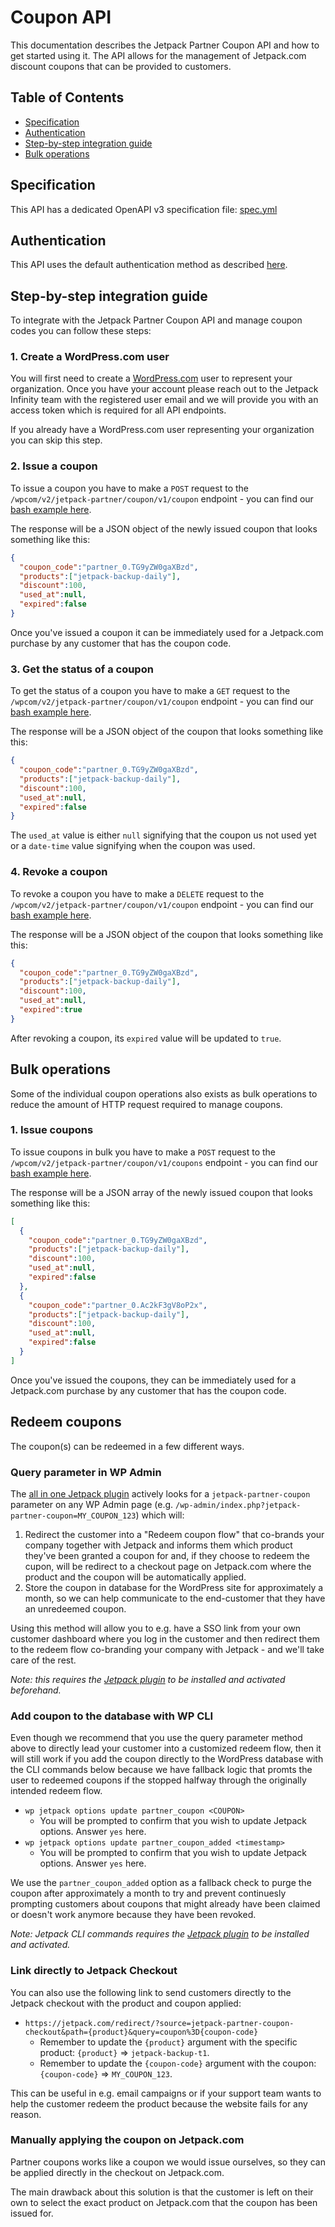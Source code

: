 # Coupon API

This documentation describes the Jetpack Partner Coupon API and how to get started using it. The API allows for the management of Jetpack.com discount coupons that can be provided to customers.

## Table of Contents

- [Specification](#specification)
- [Authentication](#authentication)
- [Step-by-step integration guide](#step-by-step-integration-guide)
- [Bulk operations](#bulk-operations)

## Specification

This API has a dedicated OpenAPI v3 specification file: [spec.yml](./spec.yml)

## Authentication

This API uses the default authentication method as described [here](../README.md#authentication).

## Step-by-step integration guide

To integrate with the Jetpack Partner Coupon API and manage coupon codes you can follow these steps:

### 1. Create a WordPress.com user

You will first need to create a [WordPress.com](https://wordpress.com/) user to represent your organization. Once you have your account please reach out to the Jetpack Infinity team with the registered user email and we will provide you with an access token which is required for all API endpoints.

If you already have a WordPress.com user representing your organization you can skip this step.

### 2. Issue a coupon

To issue a coupon you have to make a `POST` request to the `/wpcom/v2/jetpack-partner/coupon/v1/coupon` endpoint - you can find our [bash example here](./examples/issue-coupon.sh).

The response will be a JSON object of the newly issued coupon that looks something like this:
```json
{
  "coupon_code":"partner_0.TG9yZW0gaXBzd",
  "products":["jetpack-backup-daily"],
  "discount":100,
  "used_at":null,
  "expired":false
}
```

Once you've issued a coupon it can be immediately used for a Jetpack.com purchase by any customer that has the coupon code.

### 3. Get the status of a coupon

To get the status of a coupon you have to make a `GET` request to the `/wpcom/v2/jetpack-partner/coupon/v1/coupon` endpoint - you can find our [bash example here](./examples/get-coupon-status.sh).

The response will be a JSON object of the coupon that looks something like this:
```json
{
  "coupon_code":"partner_0.TG9yZW0gaXBzd",
  "products":["jetpack-backup-daily"],
  "discount":100,
  "used_at":null,
  "expired":false
}
```
The `used_at` value is either `null` signifying that the coupon us not used yet or a `date-time` value signifying when the coupon was used.

### 4. Revoke a coupon

To revoke a coupon you have to make a `DELETE` request to the `/wpcom/v2/jetpack-partner/coupon/v1/coupon` endpoint - you can find our [bash example here](./examples/revoke-coupon.sh).

The response will be a JSON object of the coupon that looks something like this:
```json
{
  "coupon_code":"partner_0.TG9yZW0gaXBzd",
  "products":["jetpack-backup-daily"],
  "discount":100,
  "used_at":null,
  "expired":true
}
```

After revoking a coupon, its `expired` value will be updated to `true`.

## Bulk operations

Some of the individual coupon operations also exists as bulk operations to reduce the amount of HTTP request required to manage coupons.

### 1. Issue coupons

To issue coupons in bulk you have to make a `POST` request to the `/wpcom/v2/jetpack-partner/coupon/v1/coupons` endpoint - you can find our [bash example here](./examples/issue-coupons.sh).

The response will be a JSON array of the newly issued coupon that looks something like this:
```json
[
  {
    "coupon_code":"partner_0.TG9yZW0gaXBzd",
    "products":["jetpack-backup-daily"],
    "discount":100,
    "used_at":null,
    "expired":false
  },
  {
    "coupon_code":"partner_0.Ac2kF3gV8oP2x",
    "products":["jetpack-backup-daily"],
    "discount":100,
    "used_at":null,
    "expired":false
  }
]
```

Once you've issued the coupons, they can be immediately used for a Jetpack.com purchase by any customer that has the coupon code.


## Redeem coupons

The coupon(s) can be redeemed in a few different ways.

### Query parameter in WP Admin

The [all in one Jetpack plugin](https://wordpress.org/plugins/jetpack/) actively looks for a `jetpack-partner-coupon` parameter on any WP Admin page (e.g. `/wp-admin/index.php?jetpack-partner-coupon=MY_COUPON_123`) which will:

1. Redirect the customer into a "Redeem coupon flow" that co-brands your company together with Jetpack and informs them which product they've been granted a coupon for and, if they choose to redeem the cupon, will be redirect to a checkout page on Jetpack.com where the product and the coupon will be automatically applied.
2. Store the coupon in database for the WordPress site for approximately a month, so we can help communicate to the end-customer that they have an unredeemed coupon.

Using this method will allow you to e.g. have a SSO link from your own customer dashboard where you log in the customer and then redirect them to the redeem flow co-branding your company with Jetpack - and we'll take care of the rest.

_Note: this requires the [Jetpack plugin](https://wordpress.org/plugins/jetpack/) to be installed and activated beforehand._

### Add coupon to the database with WP CLI

Even though we recommend that you use the query parameter method above to directly lead your customer into a customized redeem flow, then it will still work if you add the coupon directly to the WordPress database with the CLI commands below because we have fallback logic that promts the user to redeemed coupons if the stopped halfway through the originally intended redeem flow.

* `wp jetpack options update partner_coupon <COUPON>`
  * You will be prompted to confirm that you wish to update Jetpack options. Answer `yes` here.
* `wp jetpack options update partner_coupon_added <timestamp>`
  * You will be prompted to confirm that you wish to update Jetpack options. Answer `yes` here.

We use the `partner_coupon_added` option as a fallback check to purge the coupon after approximately a month to try and prevent continuesly prompting customers about coupons that might already have been claimed or doesn't work anymore because they have been revoked.

_Note: Jetpack CLI commands requires the [Jetpack plugin](https://wordpress.org/plugins/jetpack/) to be installed and activated._

### Link directly to Jetpack Checkout

You can also use the following link to send customers directly to the Jetpack checkout with the product and coupon applied:

* `https://jetpack.com/redirect/?source=jetpack-partner-coupon-checkout&path={product}&query=coupon%3D{coupon-code}`
  * Remember to update the `{product}` argument with the specific product: `{product}` => `jetpack-backup-t1`.
  * Remember to update the `{coupon-code}` argument with the coupon: `{coupon-code}` => `MY_COUPON_123`.

This can be useful in e.g. email campaigns or if your support team wants to help the customer redeem the product because the website fails for any reason.

### Manually applying the coupon on Jetpack.com

Partner coupons works like a coupon we would issue ourselves, so they can be applied directly in the checkout on Jetpack.com.

The main drawback about this solution is that the customer is left on their own to select the exact product on Jetpack.com that the coupon has been issued for.
